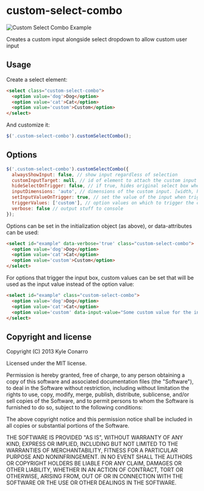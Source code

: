 custom-select-combo
===========================

![Custom Select Combo Example](https://www.evernote.com/shard/s39/sh/530817b9-3aa0-429b-935b-56c2a61e3311/3d42797ec05ec504b14866048b26078d/deep/0/Screenshot%206/24/13%204:26%20PM.jpg)

Creates a custom input alongside select dropdown to allow custom user input

## Usage

Create a select element:

```html
<select class="custom-select-combo">
  <option value='dog'>Dog</option>
  <option value='cat'>Cat</option>
  <option value='custom'>Custom</option>
</select>
```

And customize it:

```javascript
$('.custom-select-combo').customSelectCombo();
```

## Options

```javascript
$('.custom-select-combo').customSelectCombo({
  alwaysShowInput: false, // show input regardless of selection
  customInputTarget: null, // id of element to attach the custom input to
  hideSelectOnTrigger: false, // if true, hides original select box when trigger options are selected
  inputDimensions: 'auto', // dimensions of the custom input. [width, height], 'default' or 'auto'
  setInputValueOnTrigger: true, // set the value of the input when triggered
  triggerValues: ['custom'], // option values on which to trigger the custom input
  verbose: false // output stuff to console
});
```

Options can be set in the initialization object (as above), or data-attributes can be used:
```html
<select id="example" data-verbose='true' class="custom-select-combo">
  <option value='dog'>Dog</option>
  <option value='cat'>Cat</option>
  <option value='custom'>Custom</option>
</select>
```

For options that trigger the input box, custom values can be set that will be used as the input value instead of the option value:
```html
<select id="example" class="custom-select-combo">
  <option value='dog'>Dog</option>
  <option value='cat'>Cat</option>
  <option value='custom' data-input-value="Some custom value for the input">Custom</option>
</select>
```

## Copyright and license

Copyright (C) 2013 Kyle Conarro

Licensed under the MIT license.

Permission is hereby granted, free of charge, to any person obtaining a copy of this software and associated documentation files (the "Software"), to deal in the Software without restriction, including without limitation the rights to use, copy, modify, merge, publish, distribute, sublicense, and/or sell copies of the Software, and to permit persons to whom the Software is furnished to do so, subject to the following conditions:

The above copyright notice and this permission notice shall be included in all copies or substantial portions of the Software.

THE SOFTWARE IS PROVIDED "AS IS", WITHOUT WARRANTY OF ANY KIND, EXPRESS OR IMPLIED, INCLUDING BUT NOT LIMITED TO THE WARRANTIES OF MERCHANTABILITY, FITNESS FOR A PARTICULAR PURPOSE AND NONINFRINGEMENT. IN NO EVENT SHALL THE AUTHORS OR COPYRIGHT HOLDERS BE LIABLE FOR ANY CLAIM, DAMAGES OR OTHER LIABILITY, WHETHER IN AN ACTION OF CONTRACT, TORT OR OTHERWISE, ARISING FROM, OUT OF OR IN CONNECTION WITH THE SOFTWARE OR THE USE OR OTHER DEALINGS IN THE SOFTWARE.
